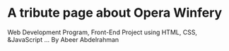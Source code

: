 # A tribute page about Opera Winfery

Web Development Program,  Front-End Project using HTML, CSS,  &JavaScript  ... By Abeer Abdelrahman
